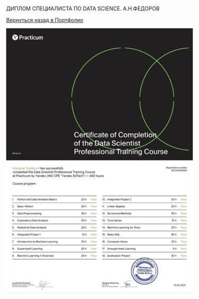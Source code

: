 ДИПЛОМ СПЕЦИАЛИСТА ПО DATA SCIENCE. А.Н.ФЕДОРОВ

[Вернуться назад в Портфолио](https://github.com/AlexandreFyodorov/PortFolio/tree/main)

![Diploma_1](https://github.com/AlexandreFyodorov/PortFolio/blob/main/My_Diplom/Diploma_Practikum_1.jpg)
![Diploma_2](https://github.com/AlexandreFyodorov/PortFolio/blob/main/My_Diplom/Diploma_Practikum_2.jpg)
